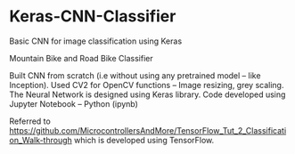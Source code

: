 # Keras-CNN-Classifier
Basic CNN for image classification using Keras

Mountain Bike and Road Bike Classifier

Built CNN from scratch (i.e without using any pretrained model – like Inception).
Used CV2 for OpenCV functions – Image resizing, grey scaling.
The Neural Network is designed using Keras library.
Code developed using Jupyter Notebook – Python (ipynb)

Referred to https://github.com/MicrocontrollersAndMore/TensorFlow_Tut_2_Classification_Walk-through
which is developed using TensorFlow.
